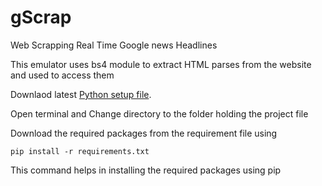 # gScrap
Web Scrapping Real Time Google news Headlines

This emulator uses bs4 module to extract HTML parses from the website and used to access them

Downlaod latest [Python setup file](https://www.python.org/downloads/).

Open terminal and Change directory to the folder holding the project file

Download the required packages from the requirement file using 
```
pip install -r requirements.txt
```
This command helps in installing the required packages using pip